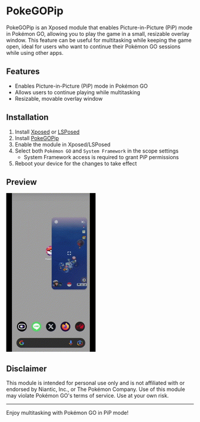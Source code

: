 # PokeGOPip

PokeGOPip is an Xposed module that enables Picture-in-Picture (PiP) mode in Pokémon GO, allowing you to play the game in a small, resizable overlay window. This feature can be useful for multitasking while keeping the game open, ideal for users who want to continue their Pokémon GO sessions while using other apps.

## Features

- Enables Picture-in-Picture (PiP) mode in Pokémon GO
- Allows users to continue playing while multitasking
- Resizable, movable overlay window

## Installation

1. Install [Xposed](https://repo.xposed.info/) or [LSPosed](https://github.com/LSPosed/LSPosed)
2. Install [PokeGOPip](https://github.com/auag0/PokeGOPip/releases/latest)
3. Enable the module in Xposed/LSPosed
4. Select both `Pokémon GO` and `System Framework` in the scope settings
   - System Framework access is required to grant PiP permissions
5. Reboot your device for the changes to take effect

## Preview
![preview](preview/preview1.png)

## Disclaimer

This module is intended for personal use only and is not affiliated with or endorsed by Niantic, Inc., or The Pokémon Company. Use of this module may violate Pokémon GO's terms of service. Use at your own risk.

---

Enjoy multitasking with Pokémon GO in PiP mode!